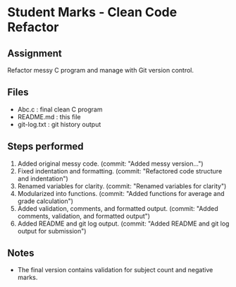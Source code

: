 # Student Marks - Clean Code Refactor

## Assignment
Refactor messy C program and manage with Git version control.

## Files
- Abc.c : final clean C program
- README.md : this file
- git-log.txt : git history output

## Steps performed
1. Added original messy code. (commit: "Added messy version...")
2. Fixed indentation and formatting. (commit: "Refactored code structure and indentation")
3. Renamed variables for clarity. (commit: "Renamed variables for clarity")
4. Modularized into functions. (commit: "Added functions for average and grade calculation")
5. Added validation, comments, and formatted output. (commit: "Added comments, validation, and formatted output")
6. Added README and git log output. (commit: "Added README and git log output for submission")


## Notes
- The final version contains validation for subject count and negative marks.

